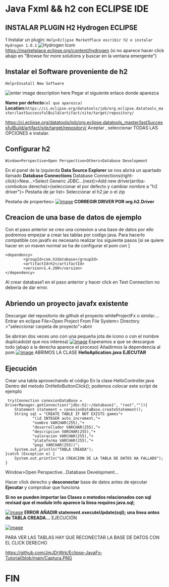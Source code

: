﻿# Java Fxml && h2 con ECLIPSE IDE
## INSTALAR PLUGIN H2 Hydrogen ECLIPSE
1 Instalar un plugin: 
`Help>Eclipse MarketPlace
escribir h2 e instalar Hydrogen 1.0.1`
![Hydrogen Icom](https://marketplace.eclipse.org/sites/default/files/styles/ds_medium/public/default_images/default_2.png)
https://marketplace.eclipse.org/content/hydrogen
(si no aparece hacer click abajo en "Browse for more solutions y buscar en la ventana emergente") 

## Instalar el Software proveniente de h2

    Help>Insatall New Software 

![enter image description here](https://huongdanjava.com/wp-content/uploads/2021/08/install-glassfish-server-in-eclipse-1.png)
Pegar el siguiente enlace donde aparezca 

**Name por defecto**`(el que aparezca)`
**Location:**`https://ci.eclipse.org/datatools/job/org.eclipse.datatools_master/lastSuccessfulBuild/artifact/site/target/repository/` 

https://ci.eclipse.org/datatools/job/org.eclipse.datatools_master/lastSuccessfulBuild/artifact/site/target/repository/
Aceptar , seleccionar TODAS LAS OPCIONES e instalar.

## Configurar h2

    Window>Perspective>Open Perspective>Others>Database Development
En el panel de la izquierda **Data Source Explorer** se nos abrirá un apartado llamado **Database Connections**
Database Connections(right-click)>New...>Select Generic JDBC...(next)>Add new driver(arriba-combobox derecha)>(seleccionar el por defecto y cambiar nombre a "h2 driver")>
Pestaña de jar list> Seleccionar el h2 jar o el zip

Pestaña de properties> 
<a href="https://imgbb.com/"><img src="https://i.ibb.co/NNGNMbx/image.png" alt="image" border="0"></a>
**CORREGIR DRIVER POR org.h2.Driver**

## Creacion de una base de datos de ejemplo
Con el paso anterior se creo una conexion a una base de datos por ello podremos empezar a crear las tablas por codigo java.
Para hacerlo compatible con javafx es necesario realizar los siguiente pasos
[si se quiere hacer en un maven normal se ha de configurar el pom con ]

    <dependency>
            <groupId>com.h2database</groupId>
            <artifactId>h2</artifactId>
            <version>1.4.200</version>
    </dependency>
            
  Al crear database1 en el paso anterior y hacer click en Test Connection no deberia de dar error.

## Abriendo un proyecto javafx existente 
Descargar del repositorio de github el proyecto whiteProjectFx o similar....
Entrar en eclipse File>Open Project From File System> Directory >"seleccionar carpeta de proyecto">abrir

Se abriran dos veces uno con una pequeña jota de icono o con el nombre duplicado(el que nos interesa)
<a href="https://imgbb.com/"><img src="https://i.ibb.co/FqzXJGS/image.png" alt="image" border="0"></a>
Esperamos a que se descargue todo (abajo a la derecha aparece el proceso)
Añadirmos la dependencia al pom
<a href="https://ibb.co/9Y7Rv40"><img src="https://i.ibb.co/ZT0yJgr/image.png" alt="image" border="0"></a>
ABRIMOS LA CLASE **HelloAplication.java**
**EJECUTAR**
## Ejecución
Crear una tabla aprovechando el código
En la clase HelloController.java
Dentro del metodo OnHelloButtonClick();
podemos colocar este script de ejemplo

     try(Connection conexionDataBase = DriverManager.getConnection("jdbc:h2:~/database1", "root","")){
        Statement statement = conexionDataBase.createStatement();
        String sql = "CREATE TABLE IF NOT EXISTS games"+
                "(id INTEGER auto_increment,"+
                "nombre VARCHAR(255),"+
                "desarrollador VARCHAR(255),"+
                "descripcion VARCHAR(255),"+
                "valoracion VARCHAR(255),"+
                "plataforma VARCHAR(255),"+
                "pegi VARCHAR(255))";
        System.out.println("TABLA CREADA");
    }catch (Exception e) {
    	System.out.println("LA CREACION DE LA TABLA DE DATOS HA FALLADO");
	}

Window>Open Perspective...Database Development...

Hacer click derecho y **desconectar** base de datos antes de ejecutar
**Ejecutar** y comprobar que funciona

**Si no se pueden importar las Clases o metodos relacionados con sql revisad que el module info aparece la linea requires java.sql;**

<a href="https://ibb.co/wM3pHv1"><img src="https://i.ibb.co/Lnb9wGf/image.png" alt="image" border="0"></a>
 **ERROR AÑADIR         statement.executeUpdate(sql); una linea antes de TABLA CREADA...**
EJECUCIÓN

<a href="https://ibb.co/qdXBdBH"><img src="https://i.ibb.co/Y3Y2325/image.png" alt="image" border="0"></a>

PARA VER LAS TABLAS HAY QUE RECONECTAR LA BASE DE DATOS CON EL CLICK DERECHO


https://github.com/JmJDrWrk/Eclipse-JavaFx-Tutorial/blob/main/Captura.PNG

# FIN
